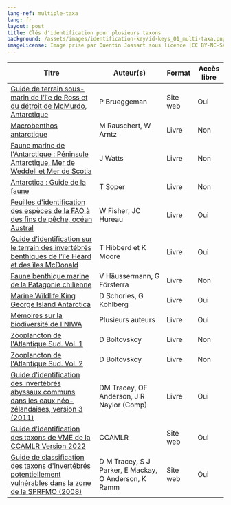 ```yaml
---
lang-ref: multiple-taxa
lang: fr
layout: post
title: Clés d'identification pour plusieurs taxons 
background: /assets/images/identification-key/id-keys_01_multi-taxa.png
imageLicense: Image prise par Quentin Jossart sous licence [CC BY-NC-SA 4.0](https://creativecommons.org/licenses/by-nc-sa/4.0/).
---
```


Titre | Auteur(s) | Format | Accès libre | 
-- | -- | -- | -- |
[Guide de terrain sous-marin de l'île de Ross et du détroit de McMurdo, Antarctique](https://www.peterbrueggeman.com/nsf/fguide/) | P Brueggeman | Site web | Oui | 
[Macrobenthos antarctique](https://www.worldcat.org/title/antarctic-macrobenthos-a-field-guide-of-the-invertebrates-living-at-the-antarctic-seafloor/oclc/958368863) | M Rauschert, W Arntz | Livre | Non | 
[Faune marine de l'Antarctique : Péninsule Antarctique, Mer de Weddell et Mer de Scotia](https://www.amazon.com/Antarctic-Marine-Wildlife-Peninsula-Weddell/dp/B092CBMKJ4) | J Watts | Livre | Non | 
[Antarctica : Guide de la faune](https://www.worldcat.org/title/antarctica-a-guide-to-the-wildlife/oclc/1060596883&referer=brief_results) | T Soper | Livre | Non | 
[Feuilles d'identification des espèces de la FAO à des fins de pêche, océan Austral](https://www.peterbrueggeman.com/nsf/fguide/FAO-SouthernOcean.pdf) | W Fisher, JC Hureau | Livre | Oui | 
[Guide d'identification sur le terrain des invertébrés benthiques de l'île Heard et des îles McDonald](https://www.ccamlr.org/en/document/publications/field-identification-guide-heard-island-and-mcdonald-islands-benthic) | T Hibberd et K Moore | Livre | Oui | 
[Faune benthique marine de la Patagonie chilienne](https://www.worldcat.org/title/marine-benthic-fauna-of-chilean-patagonia-illustrated-identification-guide/oclc/651005927&referer=brief_results) | V Häussermann, G Försterra | Livre | Non | 
[Marine Wildlife King George Island Antarctica](https://www.researchgate.net/publication/320556670_Marine_Wildlife_King_George_Island_Antarctica) | D Schories, G Kohlberg | Livre | Oui | 
[Mémoires sur la biodiversité de l'NIWA](https://niwa.co.nz/coasts-and-oceans/niwa-biodiversity-memoirs) | Plusieurs auteurs | Livre | Oui | 
[Zooplancton de l'Atlantique Sud. Vol. 1](https://www.worldcat.org/title/south-atlantic-zooplankton-vol-1/oclc/833623244&referer=brief_results) | D Boltovskoy | Livre | Non |
[Zooplancton de l'Atlantique Sud. Vol. 2](https://www.worldcat.org/title/south-atlantic-zooplankton-vol-2/oclc/772498323&referer=brief_results) | D Boltovskoy | Livre | Non | 
[Guide d'identification des invertébrés abyssaux communs dans les eaux néo-zélandaises, version 3 (2011)](https://fs.fish.govt.nz/Doc/23020/AEBR_86.pdf.ashx) | DM Tracey, OF Anderson, J R Naylor (Comp) | Livre | Oui | 
[Guide d'identification des taxons de VME de la CCAMLR Version 2022](https://www.ccamlr.org/en/system/files/VME-guide.pdf) | CCAMLR | Site web | Oui | 
[Guide de classification des taxons d'invertébrés potentiellement vulnérables dans la zone de la SPRFMO (2008)](https://www.sprfmo.int/assets/Meetings/Meetings-before-2013/Scientific-Working-Group/SWG-08-2009/SP-08-SWG-DW-03-SPRFMO-VME-ID-Guide-v2-Nov-2009.pdf) | D M Tracey, S J Parker, E Mackay, O Anderson, K Ramm | Site web | Oui | 
